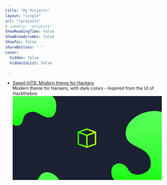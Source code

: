 ```yaml
---
title: "My Projects"
layout: "single"
url: "/projects"
# summary: "projects"
ShowReadingTime: false
ShowBreadcrumbs: false
ShowToc: false
shareButtons: " "
cover:
  hidden: false
  hiddenInList: false

---
```


<!-- <h2> :penguin: </h2> -->
<ul>

<li><div class="project">

<!-- Github <br> -->
[Sweet-HTB: Modern theme for Hackers](https://github.com/the-root-user/sweet-htb) <br>
Modern theme for Hackers, with dark colors - Inspired from the UI of Hackthebox
![](sweet-htb.png)
</div></li>

</ul>